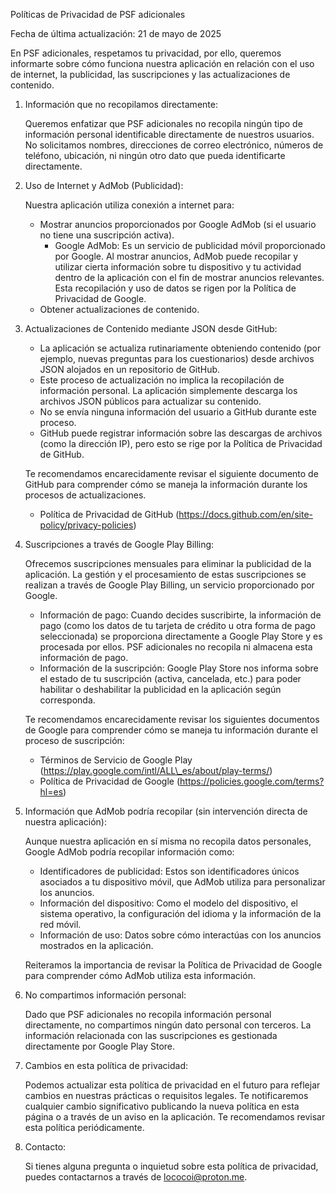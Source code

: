 Políticas de Privacidad de PSF adicionales

Fecha de última actualización: 21 de mayo de 2025

En PSF adicionales, respetamos tu privacidad, por ello, queremos informarte sobre cómo funciona nuestra aplicación en relación con el uso de internet, la publicidad, las suscripciones y las actualizaciones de contenido.

1.  Información que no recopilamos directamente:

    Queremos enfatizar que PSF adicionales no recopila ningún tipo de información personal identificable directamente de nuestros usuarios. No solicitamos nombres, direcciones de correo electrónico, números de teléfono, ubicación, ni ningún otro dato que pueda identificarte directamente.

2.  Uso de Internet y AdMob (Publicidad):

    Nuestra aplicación utiliza conexión a internet para:

    * Mostrar anuncios proporcionados por Google AdMob (si el usuario no tiene una suscripción activa).
        * Google AdMob: Es un servicio de publicidad móvil proporcionado por Google. Al mostrar anuncios, AdMob puede recopilar y utilizar cierta información sobre tu dispositivo y tu actividad dentro de la aplicación con el fin de mostrar anuncios relevantes. Esta recopilación y uso de datos se rigen por la Política de Privacidad de Google.
    * Obtener actualizaciones de contenido.

3.  Actualizaciones de Contenido mediante JSON desde GitHub:

    * La aplicación se actualiza rutinariamente obteniendo contenido (por ejemplo, nuevas preguntas para los cuestionarios) desde archivos JSON alojados en un repositorio de GitHub.
    * Este proceso de actualización no implica la recopilación de información personal. La aplicación simplemente descarga los archivos JSON públicos para actualizar su contenido.
    * No se envía ninguna información del usuario a GitHub durante este proceso.
    * GitHub puede registrar información sobre las descargas de archivos (como la dirección IP), pero esto se rige por la Política de Privacidad de GitHub.

    Te recomendamos encarecidamente revisar el siguiente documento de GitHub para comprender cómo se maneja la información durante los procesos de actualizaciones.

    * Política de Privacidad de GitHub (https://docs.github.com/en/site-policy/privacy-policies)

4.  Suscripciones a través de Google Play Billing:

    Ofrecemos suscripciones mensuales para eliminar la publicidad de la aplicación. La gestión y el procesamiento de estas suscripciones se realizan a través de Google Play Billing, un servicio proporcionado por Google.

    * Información de pago: Cuando decides suscribirte, la información de pago (como los datos de tu tarjeta de crédito u otra forma de pago seleccionada) se proporciona directamente a Google Play Store y es procesada por ellos. PSF adicionales no recopila ni almacena esta información de pago.
    * Información de la suscripción: Google Play Store nos informa sobre el estado de tu suscripción (activa, cancelada, etc.) para poder habilitar o deshabilitar la publicidad en la aplicación según corresponda.

    Te recomendamos encarecidamente revisar los siguientes documentos de Google para comprender cómo se maneja tu información durante el proceso de suscripción:

    * Términos de Servicio de Google Play (https://play.google.com/intl/ALL\_es/about/play-terms/)
    * Política de Privacidad de Google (https://policies.google.com/terms?hl=es)

5.  Información que AdMob podría recopilar (sin intervención directa de nuestra aplicación):

    Aunque nuestra aplicación en sí misma no recopila datos personales, Google AdMob podría recopilar información como:

    * Identificadores de publicidad: Estos son identificadores únicos asociados a tu dispositivo móvil, que AdMob utiliza para personalizar los anuncios.
    * Información del dispositivo: Como el modelo del dispositivo, el sistema operativo, la configuración del idioma y la información de la red móvil.
    * Información de uso: Datos sobre cómo interactúas con los anuncios mostrados en la aplicación.

    Reiteramos la importancia de revisar la Política de Privacidad de Google para comprender cómo AdMob utiliza esta información.

6.  No compartimos información personal:

    Dado que PSF adicionales no recopila información personal directamente, no compartimos ningún dato personal con terceros. La información relacionada con las suscripciones es gestionada directamente por Google Play Store.

7.  Cambios en esta política de privacidad:

    Podemos actualizar esta política de privacidad en el futuro para reflejar cambios en nuestras prácticas o requisitos legales. Te notificaremos cualquier cambio significativo publicando la nueva política en esta página o a través de un aviso en la aplicación. Te recomendamos revisar esta política periódicamente.

8.  Contacto:

    Si tienes alguna pregunta o inquietud sobre esta política de privacidad, puedes contactarnos a través de lococoi@proton.me.
